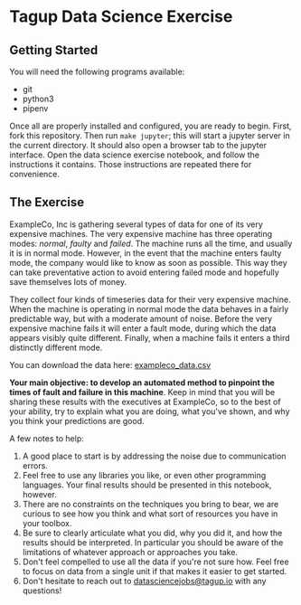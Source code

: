 # Tagup Data Science Exercise

## Getting Started

You will need the following programs available:
- git
- python3
- pipenv

Once all are properly installed and configured, you are ready to begin.  First,
fork this repository. Then run `make jupyter`; this will start a jupyter server in the current directory. It should also open a browser tab to the jupyter interface. Open the data science exercise notebook, and follow the instructions it contains. Those instructions are repeated there for convenience.

## The Exercise

ExampleCo, Inc is gathering several types of data for one of its very expensive machines.  The very expensive machine has three operating modes: *normal*, *faulty* and *failed*.  The machine runs all the time, and usually it is in normal mode.  However, in the event that the machine enters faulty mode, the company would like to know as soon as possible.  This way they can take preventative action to avoid entering failed mode and hopefully save themselves lots of money.

They collect four kinds of timeseries data for their very expensive machine.  When the machine is operating in normal mode the data behaves in a fairly predictable way, but with a moderate amount of noise.  Before the very expensive machine fails it will enter a fault mode, during which the data appears visibly quite different.  Finally, when a machine fails it enters a third distinctly different mode.

You can download the data here: [exampleco_data.csv](https://drive.google.com/file/d/1TiTIlGKSZ7LBlByYj9bXZ7LBZloV-P0H/view?usp=sharing)

__Your main objective: to develop an automated method to pinpoint the times of fault and failure in this machine__.  Keep in mind that you will be sharing these results with the executives at ExampleCo, so to the best of your ability, try to explain what you are doing, what you've shown, and why you think your predictions are good.


A few notes to help:
1. A good place to start is by addressing the noise due to communication
   errors.
2. Feel free to use any libraries you like, or even other programming
   languages. Your final results should be presented in this notebook, however.
3. There are no constraints on the techniques you bring to bear, we are curious
   to see how you think and what sort of resources you have in your toolbox.
4. Be sure to clearly articulate what you did, why you did it, and how the
   results should be interpreted. In particular you should be aware of the
   limitations of whatever approach or approaches you take.
5. Don't feel compelled to use all the data if you're not sure how. Feel free
   to focus on data from a single unit if that makes it easier to get started.
6. Don't hesitate to reach out to datasciencejobs@tagup.io with any questions!
